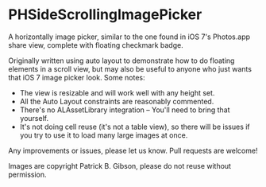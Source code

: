 PHSideScrollingImagePicker
==========================

A horizontally image picker, similar to the one found in iOS 7's Photos.app share view, complete with floating checkmark badge.

Originally written using auto layout to demonstrate how to do floating elements in a scroll view, but may also be useful to anyone who just wants that iOS 7 image picker look. Some notes:
* The view is resizable and will work well with any height set.
* All the Auto Layout constraints are reasonably commented.
* There's no ALAssetLibrary integration – You'll need to bring that yourself.
* It's not doing cell reuse (it's not a table view), so there will be issues if you try to use it to load many large images at once.

Any improvements or issues, please let us know. Pull requests are welcome!


Images are copyright Patrick B. Gibson, please do not reuse without permission.